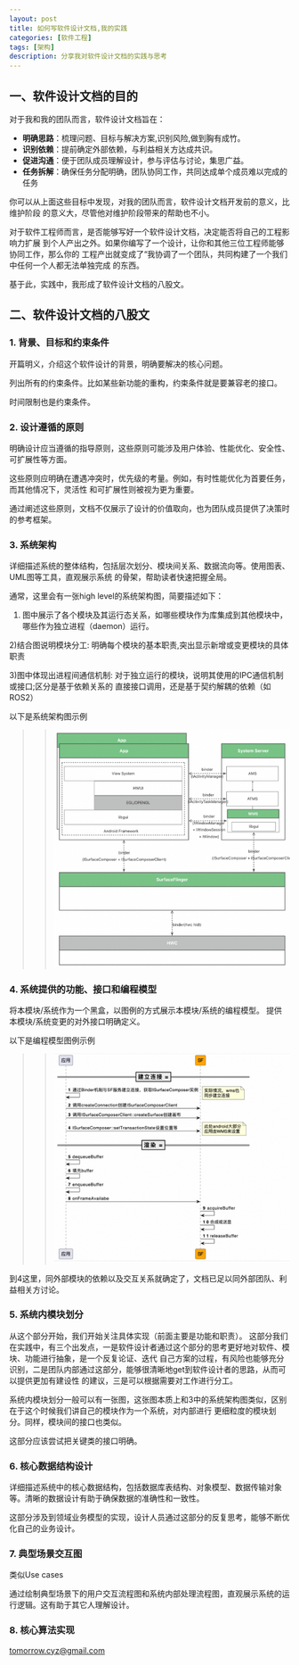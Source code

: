 ```yaml
---
layout: post
title: 如何写软件设计文档,我的实践 
categories: [软件工程]
tags: [架构]
description: 分享我对软件设计文档的实践与思考
---
```


## 一、软件设计文档的目的
 
对于我和我的团队而言，软件设计文档旨在：
- **明确思路**：梳理问题、目标与解决方案,识别风险,做到胸有成竹。
- **识别依赖**：提前确定外部依赖，与利益相关方达成共识。
- **促进沟通**：便于团队成员理解设计，参与评估与讨论，集思广益。
- **任务拆解**：确保任务分配明确，团队协同工作，共同达成单个成员难以完成的任务

你可以从上面这些目标中发现，对我的团队而言，软件设计文档开发前的意义，比维护阶段
的意义大，尽管他对维护阶段带来的帮助也不小。

对于软件工程师而言，是否能够写好一个软件设计文档，决定能否将自己的工程影响力扩展
到个人产出之外。如果你编写了一个设计，让你和其他三位工程师能够协同工作，那么你的
工程产出就变成了“我协调了一个团队，共同构建了一个我们中任何一个人都无法单独完成
的东西。


基于此，实践中，我形成了软件设计文档的八股文。

## 二、软件设计文档的八股文

### 1. 背景、目标和约束条件
开篇明义，介绍这个软件设计的背景，明确要解决的核心问题。

列出所有的约束条件。比如某些新功能的重构，约束条件就是要兼容老的接口。

时间限制也是约束条件。

### 2. 设计遵循的原则
明确设计应当遵循的指导原则，这些原则可能涉及用户体验、性能优化、安全性、可扩展性等方面。

这些原则应明确在遭遇冲突时，优先级的考量。例如，有时性能优化为首要任务，而其他情况下，灵活性
和可扩展性则被视为更为重要。

通过阐述这些原则，文档不仅展示了设计的价值取向，也为团队成员提供了决策时的参考框架。

### 3. 系统架构
详细描述系统的整体结构，包括层次划分、模块间关系、数据流向等。使用图表、UML图等工具，直观展示系统
的骨架，帮助读者快速把握全局。

通常，这里会有一张high level的系统架构图，简要描述如下：
1) 图中展示了各个模块及其运行态关系，如哪些模块作为库集成到其他模块中，哪些作为独立进程（daemon）运行。

2)结合图说明模块分工: 明确每个模块的基本职责,突出显示新增或变更模块的具体职责

3)图中体现出进程间通信机制: 对于独立运行的模块，说明其使用的IPC通信机制或接口;区分是基于依赖关系的
直接接口调用，还是基于契约解耦的依赖（如ROS2）

以下是系统架构图示例

>>![system arch示例](/assets/media/android_system_arch.png) 


### 4. 系统提供的功能、接口和编程模型
将本模块/系统作为一个黑盒，以图例的方式展示本模块/系统的编程模型。
提供本模块/系统变更的对外接口明确定义。

以下是编程模型图例示例

>>![编程模型示例](/assets/media/sf_program_model.png) 

到4这里，同外部模块的依赖以及交互关系就确定了，文档已足以同外部团队、利益相关方讨论。


### 5. 系统内模块划分
从这个部分开始，我们开始关注具体实现（前面主要是功能和职责）。
这部分我们在实践中，有三个出发点，一是软件设计者通过这个部分的思考更好地对软件、模块、功能进行抽象，是一个反复论证、迭代
自己方案的过程，有风险也能够充分识别，二是团队内部通过这部分，能够很清晰地get到软件设计者的思路，从而可以提供更加有建设性
的建议，三是可以根据需要对工作进行分工。

系统内模块划分一般可以有一张图，这张图本质上和3中的系统架构图类似，区别在于这个时候我们讲自己的模块作为一个系统，对内部进行
更细粒度的模块划分。同样，模块间的接口也类似。

这部分应该尝试把关键类的接口明确。

### 6. 核心数据结构设计
详细描述系统中的核心数据结构，包括数据库表结构、对象模型、数据传输对象等。清晰的数据设计有助于确保数据的准确性和一致性。

这部分涉及到领域业务模型的实现，设计人员通过这部分的反复思考，能够不断优化自己的业务设计。

### 7. 典型场景交互图
类似Use cases

通过绘制典型场景下的用户交互流程图和系统内部处理流程图，直观展示系统的运行逻辑。这有助于其它人理解设计。
### 8. 核心算法实现



tomorrow.cyz@gmail.com 

